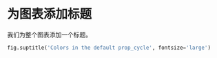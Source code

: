 # 为图表添加标题

我们为整个图表添加一个标题。

```python
fig.suptitle('Colors in the default prop_cycle', fontsize='large')
```

